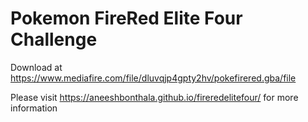 # Pokemon FireRed Elite Four Challenge

Download at https://www.mediafire.com/file/dluvqjp4gpty2hv/pokefirered.gba/file

Please visit https://aneeshbonthala.github.io/fireredelitefour/ for more information
